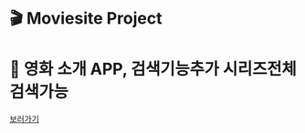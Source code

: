# 🎬 Moviesite Project 

# 🍿 영화 소개 APP, 검색기능추가 시리즈전체 검색가능

[보러가기](https://neotheone90.github.io/Moviesite_Project/)
